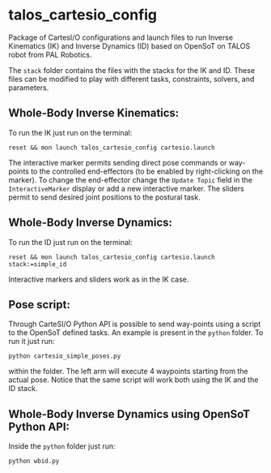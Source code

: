 # talos_cartesio_config

Package of CartesI/O configurations and launch files to run Inverse Kinematics (IK) and Inverse Dynamics (ID) based on OpenSoT on TALOS robot from PAL Robotics. 

The ```stack``` folder contains the files with the stacks for the IK and ID. These files can be modified to play with different tasks, constraints, solvers, and parameters. 

Whole-Body Inverse Kinematics:
------------------------------
To run the IK just run on the terminal:

```reset && mon launch talos_cartesio_config cartesio.launch```

The interactive marker permits sending direct pose commands or way-points to the controlled end-effectors (to be enabled by right-clicking on the marker). To change the end-effector change the ```Update Topic``` field in the ```InteractiveMarker``` display or add a new interactive marker. The sliders permit to send desired joint positions to the postural task.

Whole-Body Inverse Dynamics:
------------------------------
To run the ID just run on the terminal:

```reset && mon launch talos_cartesio_config cartesio.launch stack:=simple_id```

Interactive markers and sliders work as in the IK case.

Pose script:
------------
Through CarteSI/O Python API is possible to send way-points using a script to the OpenSoT defined tasks.
An example is present in the ```python``` folder. To run it just run:

```python cartesio_simple_poses.py```

within the folder. The left arm will execute 4 waypoints starting from the actual pose. Notice that the same script will work both using the IK and the ID stack.

Whole-Body Inverse Dynamics using OpenSoT Python API:
-----------------------------------------------------
Inside the ```python``` folder just run:

```python wbid.py```
